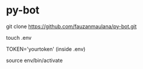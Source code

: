 # py-bot

git clone https://github.com/fauzanmaulana/py-bot.git

touch .env

TOKEN='yourtoken' (inside .env)

source env/bin/activate
